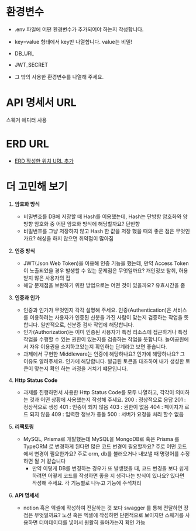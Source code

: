 # 환경변수
- .env 파일에 어떤 환경변수가 추가되어야 하는지 작성합니다.
- key=value 형태에서 key만 나열합니다. value는 비밀!

- DB_URL
- JWT_SECRET
- 그 밖의 사용한 환경변수를 나열해 주세요.

# API 명세서 URL
 스웨거 에디터 사용
# ERD URL
- [ERD 작성한 위치 URL 추가](https://www.erdcloud.com/d/sdxbFLSqXiCvyPxd2)
# 더 고민해 보기
1. **암호화 방식**
    - 비밀번호를 DB에 저장할 때 Hash를 이용했는데, Hash는 단방향 암호화와 양방향 암호화 중 어떤 암호화 방식에 해당할까요? 단반향
    - 비밀번호를 그냥 저장하지 않고 Hash 한 값을 저장 했을 때의 좋은 점은 무엇인가요? 해싱을 하지 않으면 취약점이 많아짐

2. **인증 방식**
    - JWT(Json Web Token)을 이용해 인증 기능을 했는데, 만약 Access Token이 노출되었을 경우 발생할 수 있는 문제점은 무엇일까요? 개인정보 탈취, 허용받지 않은 사용자의 접
    - 해당 문제점을 보완하기 위한 방법으로는 어떤 것이 있을까요? 유효시간을 줌

3. **인증과 인가**
    - 인증과 인가가 무엇인지 각각 설명해 주세요. 인증(Authentication)은 서비스를 이용하려는 사용자가 인증된 신분을 가진 사람이 맞는지 검증하는 작업을 뜻합니다. 일반적으로, 신분증 검사 작업에 해당합니다.
    - 인가(Authorization)는 이미 인증된 사용자가 특정 리소스에 접근하거나 특정 작업을 수행할 수 있는 권한이 있는지를 검증하는 작업을 뜻합니다. 놀이공원에서 자유 이용권을 소지하고있는지 확인하는 단계라고 보면 좋습니다.
    - 과제에서 구현한 Middleware는 인증에 해당하나요? 인가에 해당하나요? 그 이유도 알려주세요. 인가에 해당합니다. 발급된 토큰을 대조하여 내가 생성한 토큰이 맞는지 확인 하는 과정을 거치기 떄문입니다.

4. **Http Status Code**
    - 과제를 진행하면서 사용한 Http Status Code를 모두 나열하고, 각각이 의미하는 것과 어떤 상황에 사용했는지 작성해 주세요.
      200 : 정상적으로 응답 201 : 정상적으로 생성 401 : 인증이 되지 않음 403 : 권한이 없음 404 : 페이지가 로드 되지 않음 409 : 입력한 정보가 충돌 500 : 서버가 요청을 처리 할수 없음 
5. **리팩토링**
    - MySQL, Prisma로 개발했는데 MySQL을 MongoDB로 혹은 Prisma 를 TypeORM 로 변경하게 된다면 많은 코드 변경이 필요할까요? 주로 어떤 코드에서 변경이 필요한가요? 주로 orm, db를 불러오거나 내보낼 때 명령어를 수정하면 될 거 같습니다
		- 만약 이렇게 DB를 변경하는 경우가 또 발생했을 때, 코드 변경을 보다 쉽게 하려면 어떻게 코드를 작성하면 좋을 지 생각나는 방식이 있나요? 있다면 작성해 주세요. 각 기능별로 나누고 기능에 주석처리

6. **API 명세서**
    - notion 혹은 엑셀에 작성하여 전달하는 것 보다 swagger 를 통해 전달하면 장점은 무엇일까요?
      노션 혹은 엑셀에 작성하면 단편적으로 보이지만 스웨거를 사용하면 더미데이터를 넣어서 원활히 돌아가는지 확인 가능
